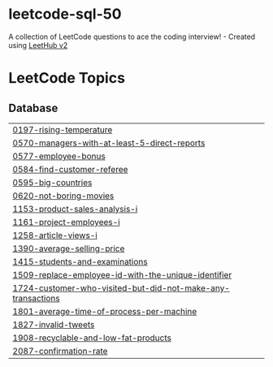# leetcode-sql-50
A collection of LeetCode questions to ace the coding interview! - Created using [LeetHub v2](https://github.com/arunbhardwaj/LeetHub-2.0)

<!---LeetCode Topics Start-->
# LeetCode Topics
## Database
|  |
| ------- |
| [0197-rising-temperature](https://github.com/vedantxn/leetcode-sql-50/tree/master/0197-rising-temperature) |
| [0570-managers-with-at-least-5-direct-reports](https://github.com/vedantxn/leetcode-sql-50/tree/master/0570-managers-with-at-least-5-direct-reports) |
| [0577-employee-bonus](https://github.com/vedantxn/leetcode-sql-50/tree/master/0577-employee-bonus) |
| [0584-find-customer-referee](https://github.com/vedantxn/leetcode-sql-50/tree/master/0584-find-customer-referee) |
| [0595-big-countries](https://github.com/vedantxn/leetcode-sql-50/tree/master/0595-big-countries) |
| [0620-not-boring-movies](https://github.com/vedantxn/leetcode-sql-50/tree/master/0620-not-boring-movies) |
| [1153-product-sales-analysis-i](https://github.com/vedantxn/leetcode-sql-50/tree/master/1153-product-sales-analysis-i) |
| [1161-project-employees-i](https://github.com/vedantxn/leetcode-sql-50/tree/master/1161-project-employees-i) |
| [1258-article-views-i](https://github.com/vedantxn/leetcode-sql-50/tree/master/1258-article-views-i) |
| [1390-average-selling-price](https://github.com/vedantxn/leetcode-sql-50/tree/master/1390-average-selling-price) |
| [1415-students-and-examinations](https://github.com/vedantxn/leetcode-sql-50/tree/master/1415-students-and-examinations) |
| [1509-replace-employee-id-with-the-unique-identifier](https://github.com/vedantxn/leetcode-sql-50/tree/master/1509-replace-employee-id-with-the-unique-identifier) |
| [1724-customer-who-visited-but-did-not-make-any-transactions](https://github.com/vedantxn/leetcode-sql-50/tree/master/1724-customer-who-visited-but-did-not-make-any-transactions) |
| [1801-average-time-of-process-per-machine](https://github.com/vedantxn/leetcode-sql-50/tree/master/1801-average-time-of-process-per-machine) |
| [1827-invalid-tweets](https://github.com/vedantxn/leetcode-sql-50/tree/master/1827-invalid-tweets) |
| [1908-recyclable-and-low-fat-products](https://github.com/vedantxn/leetcode-sql-50/tree/master/1908-recyclable-and-low-fat-products) |
| [2087-confirmation-rate](https://github.com/vedantxn/leetcode-sql-50/tree/master/2087-confirmation-rate) |
<!---LeetCode Topics End-->